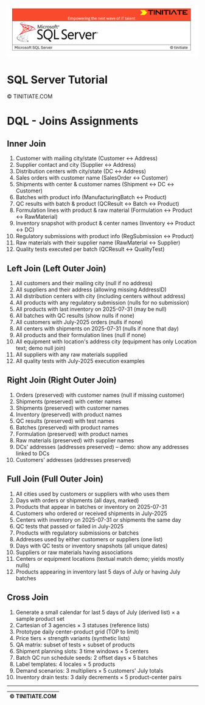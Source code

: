 ![SQL Server Tinitiate Image](../../../sqlserver-sql/sqlserver.png)

# SQL Server Tutorial

&copy; TINITIATE.COM

# DQL - Joins Assignments

## Inner Join
1. Customer with mailing city/state (Customer ↔ Address)
2. Supplier contact and city (Supplier ↔ Address)
3. Distribution centers with city/state (DC ↔ Address)
4. Sales orders with customer name (SalesOrder ↔ Customer)
5. Shipments with center & customer names (Shipment ↔ DC ↔ Customer)
6. Batches with product info (ManufacturingBatch ↔ Product)
7. QC results with batch & product (QCResult ↔ Batch ↔ Product)
8. Formulation lines with product & raw material (Formulation ↔ Product ↔ RawMaterial)
9. Inventory snapshot with product & center names (Inventory ↔ Product ↔ DC)
10. Regulatory submissions with product info (RegSubmission ↔ Product)
11. Raw materials with their supplier name (RawMaterial ↔ Supplier)
12. Quality tests executed per batch (QCResult ↔ QualityTest)

## Left Join (Left Outer Join)
1. All customers and their mailing city (null if no address)
2. All suppliers and their address (allowing missing AddressID)
3. All distribution centers with city (including centers without address)
4. All products with any regulatory submission (nulls for no submission)
5. All products with last inventory on 2025-07-31 (may be null)
6. All batches with QC results (show nulls if none)
7. All customers with July-2025 orders (nulls if none)
8. All centers with shipments on 2025-07-31 (nulls if none that day)
9. All products and their formulation lines (null if none)
10. All equipment with location's address city (equipment has only Location text; demo null join)
11. All suppliers with any raw materials supplied
12. All quality tests with July-2025 execution examples

## Right Join (Right Outer Join)
1. Orders (preserved) with customer names (null if missing customer)
2. Shipments (preserved) with center names
3. Shipments (preserved) with customer names
4. Inventory (preserved) with product names
5. QC results (preserved) with test names
6. Batches (preserved) with product names
7. Formulation (preserved) with product names
8. Raw materials (preserved) with supplier names
9. DCs' addresses (addresses preserved) – demo: show any addresses linked to DCs
10. Customers' addresses (addresses preserved)

## Full Join (Full Outer Join)
1. All cities used by customers or suppliers with who uses them
2. Days with orders or shipments (all days, marked)
3. Products that appear in batches or inventory on 2025-07-31
4. Customers who ordered or received shipments in July-2025
5. Centers with inventory on 2025-07-31 or shipments the same day
6. QC tests that passed or failed in July-2025
7. Products with regulatory submissions or batches
8. Addresses used by either customers or suppliers (one list)
9. Days with QC tests or inventory snapshots (all unique dates)
10. Suppliers or raw materials having associations
11. Centers or equipment locations (textual match demo; yields mostly nulls)
12. Products appearing in inventory last 5 days of July or having July batches

## Cross Join
1. Generate a small calendar for last 5 days of July (derived list) × a sample product set
2. Cartesian of 3 agencies × 3 statuses (reference lists)
3. Prototype daily center-product grid (TOP to limit)
4. Price tiers × strength variants (synthetic lists)
5. QA matrix: subset of tests × subset of products
6. Shipment planning slots: 3 time windows × 5 centers
7. Batch QC run schedule seeds: 2 offset days × 5 batches
8. Label templates: 4 locales × 5 products
9. Demand scenarios: 3 multipliers × 5 customers' July totals
10. Inventory drain tests: 3 daily decrements × 5 product-center pairs

***
| &copy; TINITIATE.COM |
|----------------------|
